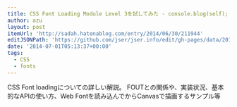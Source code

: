 ```yaml
---
title: CSS Font Loading Module Level 3を試してみた - console.blog(self);
author: azu
layout: post
itemUrl: 'http://sadah.hatenablog.com/entry/2014/06/30/211944'
editJSONPath: 'https://github.com/jser/jser.info/edit/gh-pages/data/2014/07/index.json'
date: '2014-07-01T05:13:37+00:00'
tags:
  - CSS
  - fonts
---
```

CSS Font loadingについての詳しい解説。
FOUTとの関係や、実装状況、基本的なAPIの使い方、Web Fontを読み込んでからCanvasで描画するサンプル等

